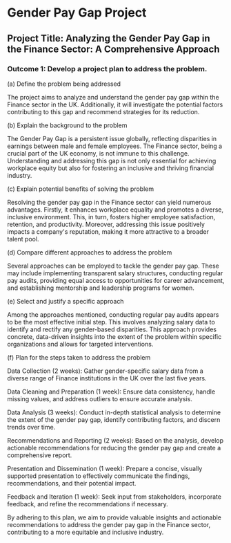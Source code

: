 # Gender Pay Gap Project

## Project Title: Analyzing the Gender Pay Gap in the Finance Sector: A Comprehensive Approach

### Outcome 1: Develop a project plan to address the problem.

(a) Define the problem being addressed

The project aims to analyze and understand the gender pay gap within the Finance sector in the UK. Additionally, it will investigate the potential factors contributing to this gap and recommend strategies for its reduction.

(b) Explain the background to the problem

The Gender Pay Gap is a persistent issue globally, reflecting disparities in earnings between male and female employees. The Finance sector, being a crucial part of the UK economy, is not immune to this challenge. Understanding and addressing this gap is not only essential for achieving workplace equity but also for fostering an inclusive and thriving financial industry.

(c) Explain potential benefits of solving the problem

Resolving the gender pay gap in the Finance sector can yield numerous advantages. Firstly, it enhances workplace equality and promotes a diverse, inclusive environment. This, in turn, fosters higher employee satisfaction, retention, and productivity. Moreover, addressing this issue positively impacts a company's reputation, making it more attractive to a broader talent pool.

(d) Compare different approaches to address the problem

Several approaches can be employed to tackle the gender pay gap. These may include implementing transparent salary structures, conducting regular pay audits, providing equal access to opportunities for career advancement, and establishing mentorship and leadership programs for women.

(e) Select and justify a specific approach

Among the approaches mentioned, conducting regular pay audits appears to be the most effective initial step. This involves analyzing salary data to identify and rectify any gender-based disparities. This approach provides concrete, data-driven insights into the extent of the problem within specific organizations and allows for targeted interventions.

(f) Plan for the steps taken to address the problem

Data Collection (2 weeks): Gather gender-specific salary data from a diverse range of Finance institutions in the UK over the last five years.

Data Cleaning and Preparation (1 week): Ensure data consistency, handle missing values, and address outliers to ensure accurate analysis.

Data Analysis (3 weeks): Conduct in-depth statistical analysis to determine the extent of the gender pay gap, identify contributing factors, and discern trends over time.

Recommendations and Reporting (2 weeks): Based on the analysis, develop actionable recommendations for reducing the gender pay gap and create a comprehensive report.

Presentation and Dissemination (1 week): Prepare a concise, visually supported presentation to effectively communicate the findings, recommendations, and their potential impact.

Feedback and Iteration (1 week): Seek input from stakeholders, incorporate feedback, and refine the recommendations if necessary.

By adhering to this plan, we aim to provide valuable insights and actionable recommendations to address the gender pay gap in the Finance sector, contributing to a more equitable and inclusive industry.
